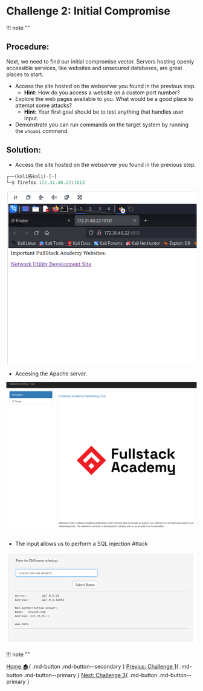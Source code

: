 # **Challenge 2: Initial Compromise**
!!! note ""
## **Procedure:**

Next, we need to find our initial compromise vector. Servers hosting openly accessible services, like websites and unsecured databases, are great places to start.

- Access the site hosted on the webserver you found in the previous step.
  - **Hint:** How do you access a website on a custom port number?
- Explore the web pages available to you. What would be a good place to attempt some attacks?
  - **Hint:** Your first goal should be to test anything that handles user input.
- Demonstrate you can run commands on the target system by running the `whoami` command.

## **Solution:**

- Access the site hosted on the webserver you found in the previous step.

```python linenums="1"
┌──(kali㉿kali)-[~]
└─$ firefox 172.31.40.22:1013
```

![alt text](images/Pasted%20image%2020240507225701.png)

- Accesing the Apache server.


![alt text](images/Pasted%20image%2020240507225721.png)

- The input allows us to perform a SQL injection Attack


![alt text](images/Pasted%20image%2020240507225931.png)

!!! note ""

[Home 🏠](index.md){ .md-button .md-button--secondary } [Previus: Challenge 1](challenge_1.md){ .md-button .md-button--primary } [Next: Challenge 3](challenge_3.md){ .md-button .md-button--primary }